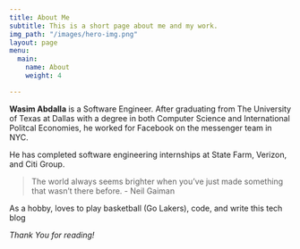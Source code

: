 ```yaml
---
title: About Me
subtitle: This is a short page about me and my work.
img_path: "/images/hero-img.png"
layout: page
menu:
  main:
    name: About
    weight: 4

---
```

**Wasim Abdalla** is a Software Engineer. After graduating from The University of Texas at Dallas with a degree in both Computer Science and International Politcal Economies, he worked for Facebook on the messenger team in NYC.

He has completed software engineering internships at State Farm, Verizon, and Citi Group.

> The world always seems brighter when you’ve just made something that wasn’t there before. - Neil Gaiman

As a hobby, loves to play basketball (Go Lakers), code, and write this tech blog

_Thank You for reading!_